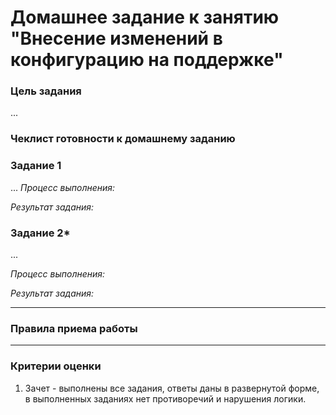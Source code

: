 # Домашнее задание к занятию "Внесение изменений в конфигурацию на поддержке"

### Цель задания

...

### Чеклист готовности к домашнему заданию



### Задание 1

...
*Процесс выполнения:* 

*Результат задания:* 

### Задание 2*

...

*Процесс выполнения:* 

*Результат задания:* 

------

### Правила приема работы



------

### Критерии оценки

1. Зачет - выполнены все задания, ответы даны в развернутой форме, в выполненных заданиях нет противоречий и нарушения логики. 
